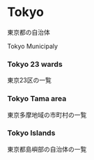 Tokyo
===============

東京都の自治体

Tokyo Municipaly

### Tokyo 23 wards

東京23区の一覧

### Tokyo Tama area

東京多摩地域の市町村の一覧

### Tokyo Islands

東京都島嶼部の自治体の一覧



